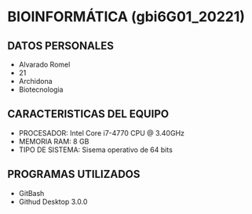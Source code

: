 # BIOINFORMÁTICA (gbi6G01_20221)
## DATOS PERSONALES
- Alvarado Romel
- 21
- Archidona
- Biotecnologia
## CARACTERISTICAS DEL EQUIPO
- PROCESADOR: Intel Core i7-4770 CPU @ 3.40GHz 
- MEMORIA RAM: 8 GB
- TIPO DE SISTEMA: Sisema operativo de 64 bits
## PROGRAMAS UTILIZADOS
- GitBash
- Githud Desktop 3.0.0

